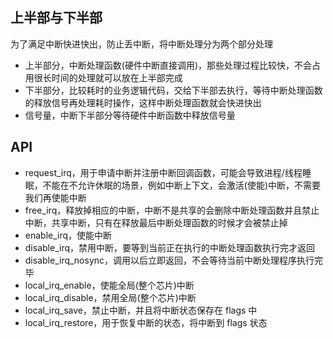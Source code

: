 ## 上半部与下半部

为了满足中断快进快出，防止丢中断，将中断处理分为两个部分处理

+ 上半部分，中断处理函数(硬件中断直接调用)，那些处理过程比较快，不会占用很长时间的处理就可以放在上半部完成
+ 下半部分，比较耗时的业务逻辑代码，交给下半部去执行，等待中断处理函数的释放信号再处理耗时操作，这样中断处理函数就会快进快出
+ 信号量，中断下半部分等待硬件中断函数中释放信号量

## API

+ request_irq，用于申请中断并注册中断回调函数，可能会导致进程/线程睡眠，不能在不允许休眠的场景，例如中断上下文，会激活(使能)中断，不需要我们再使能中断
+ free_irq，释放掉相应的中断，中断不是共享的会删除中断处理函数并且禁止中断，共享中断，只有在释放最后中断处理函数的时候才会被禁止掉
+ enable_irq，使能中断
+ disable_irq，禁用中断，要等到当前正在执行的中断处理函数执行完才返回
+ disable_irq_nosync，调用以后立即返回，不会等待当前中断处理程序执行完毕
+ local_irq_enable，使能全局(整个芯片)中断
+ local_irq_disable，禁用全局(整个芯片)中断
+ local_irq_save，禁止中断，并且将中断状态保存在 flags 中
+ local_irq_restore，用于恢复中断的状态，将中断到 flags 状态
